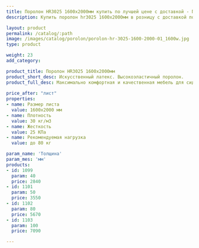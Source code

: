 ```yaml
---
title: Поролон HR3025 1600х2000мм купить по лучшей цене с доставкой - Поролоныч
description: Купить поролон hr3025 1600х2000мм в розницу с доставкой по Москве в интернет-магазине Поролоныча.

layout: product
permalink: /catalog/:path
image: /images/catalog/porolon/porolon-hr-3025-1600-2000-01_1600w.jpg
type: product

weight: 23
add_category: 

product_title: Поролон HR3025 1600х2000мм
product_short_desc: Искусственный латекс. Высокоэластичный поролон.
product_full_desc: Максимально комфортная и качественная мебель для сидения и лежания. Отсутствует эффект проваливания. Используется как самостоятельный элемент сидения в мебели и матрасах.
        
price_after: "лист"
properties:
- name: Размер листа
  value: 1600х2000 мм
- name: Плотность
  value: 30 кг/м3
- name: Жесткость
  value: 25 КПа
- name: Рекомендуемая нагрузка
  value: до 80 кг

param_name: 'Толщина'
param_mes: 'мм'
products:
- id: 1099
  param: 40
  price: 2840
- id: 1101
  param: 50
  price: 3550
- id: 1102
  param: 80
  price: 5670
- id: 1103
  param: 100
  price: 7090

---
```


